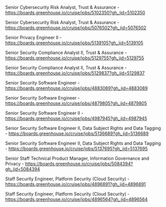 Senior Cybersecurity Risk Analyst, Trust & Assurance - https://boards.greenhouse.io/cruise/jobs/5102350?gh_jid=5102350

Senior Cybersecurity Risk Analyst, Trust & Assurance - https://boards.greenhouse.io/cruise/jobs/5076502?gh_jid=5076502

Senior Privacy Engineer II - https://boards.greenhouse.io/cruise/jobs/5139105?gh_jid=5139105

Senior Security Compliance Analyst II, Trust & Assurance - https://boards.greenhouse.io/cruise/jobs/5129755?gh_jid=5129755

Senior Security Compliance Analyst II, Trust & Assurance - https://boards.greenhouse.io/cruise/jobs/5129837?gh_jid=5129837

 Senior Security Software Engineer - https://boards.greenhouse.io/cruise/jobs/4883089?gh_jid=4883089

Senior Security Software Engineer - https://boards.greenhouse.io/cruise/jobs/4879805?gh_jid=4879805

Senior Security Software Engineer II - https://boards.greenhouse.io/cruise/jobs/4987945?gh_jid=4987945

Senior Security Software Engineer II, Data Subject Rights and Data Tagging - https://boards.greenhouse.io/cruise/jobs/5136689?gh_jid=5136689

Senior Security Software Engineer II, Data Subject Rights and Data Tagging - https://boards.greenhouse.io/cruise/jobs/5137695?gh_jid=5137695

Senior Staff Technical Product Manager, Information Governance and Privacy - https://boards.greenhouse.io/cruise/jobs/5084394?gh_jid=5084394

 Staff Security Engineer, Platform Security (Cloud Security) - https://boards.greenhouse.io/cruise/jobs/4896891?gh_jid=4896891

Staff Security Engineer, Platform Security (Cloud Security) - https://boards.greenhouse.io/cruise/jobs/4896564?gh_jid=4896564

